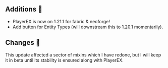## Additions 🍎
- PlayerEX is now on 1.21.1 for fabric & neoforge!
- Add button for Entity Types (will downstream this to 1.20.1 momentarily).
## Changes 🌽
This update affected a sector of mixins which I have redone, but I will keep it in beta until its stability is ensured along with PlayerEX.